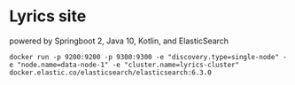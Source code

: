 # Lyrics site

powered by Springboot 2, Java 10, Kotlin, and ElasticSearch

`docker run -p 9200:9200 -p 9300:9300 -e "discovery.type=single-node" -e "node.name=data-node-1" -e "cluster.name=lyrics-cluster" docker.elastic.co/elasticsearch/elasticsearch:6.3.0`